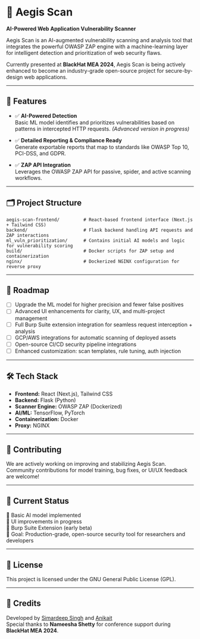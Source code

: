 # 🔐 Aegis Scan

**AI-Powered Web Application Vulnerability Scanner**

Aegis Scan is an AI-augmented vulnerability scanning and analysis tool that integrates the powerful OWASP ZAP engine with a machine-learning layer for intelligent detection and prioritization of web security flaws.

Currently presented at **BlackHat MEA 2024**, Aegis Scan is being actively enhanced to become an industry-grade open-source project for secure-by-design web applications.

---

## 🚀 Features

- ✅ **AI-Powered Detection**  
  Basic ML model identifies and prioritizes vulnerabilities based on patterns in intercepted HTTP requests. *(Advanced version in progress)*

- ✅ **Detailed Reporting & Compliance Ready**  
  Generate exportable reports that map to standards like OWASP Top 10, PCI-DSS, and GDPR.

- ✅ **ZAP API Integration**  
  Leverages the OWASP ZAP API for passive, spider, and active scanning workflows.

---

## 🗂 Project Structure

```
aegis-scan-frontend/         # React-based frontend interface (Next.js + Tailwind CSS)
backend/                     # Flask backend handling API requests and ZAP interactions
ml_vuln_prioritization/      # Contains initial AI models and logic for vulnerability scoring
build/                       # Docker scripts for ZAP setup and containerization
nginx/                       # Dockerized NGINX configuration for reverse proxy
```

---

## 🎯 Roadmap

- [ ] Upgrade the ML model for higher precision and fewer false positives
- [ ] Advanced UI enhancements for clarity, UX, and multi-project management
- [ ] Full Burp Suite extension integration for seamless request interception + analysis
- [ ] GCP/AWS integrations for automatic scanning of deployed assets
- [ ] Open-source CI/CD security pipeline integrations
- [ ] Enhanced customization: scan templates, rule tuning, auth injection

---

## 🛠 Tech Stack

- **Frontend:** React (Next.js), Tailwind CSS  
- **Backend:** Flask (Python)  
- **Scanner Engine:** OWASP ZAP (Dockerized)  
- **AI/ML:** TensorFlow, PyTorch  
- **Containerization:** Docker  
- **Proxy:** NGINX

---

## 🤝 Contributing

We are actively working on improving and stabilizing Aegis Scan. Community contributions for model training, bug fixes, or UI/UX feedback are welcome!

---

## 📌 Current Status

🧠 Basic AI model implemented  
🎨 UI improvements in progress  
🧪 Burp Suite Extension (early beta)  
🎯 Goal: Production-grade, open-source security tool for researchers and developers

---

## 📜 License

This project is licensed under the GNU General Public License (GPL).

---

## 👥 Credits

Developed by [Simardeep Singh](https://www.linkedin.com/in/simardeepsingh99/) and [Anikait](https://www.linkedin.com/in/anikait-sabharwal/)  
Special thanks to **Nameesha Shetty** for conference support during **BlackHat MEA 2024**.
